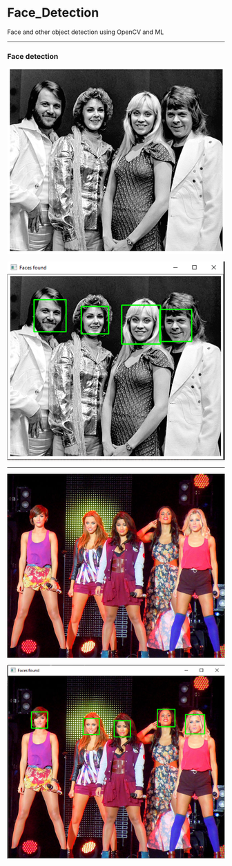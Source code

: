 # Face_Detection
Face and other object detection using OpenCV and ML

***
### Face detection

![images](images/abba.png)

![images2](images/res1.png)

***
![images3](images/little_mix.JPG)


![images4](images/res2.png)
